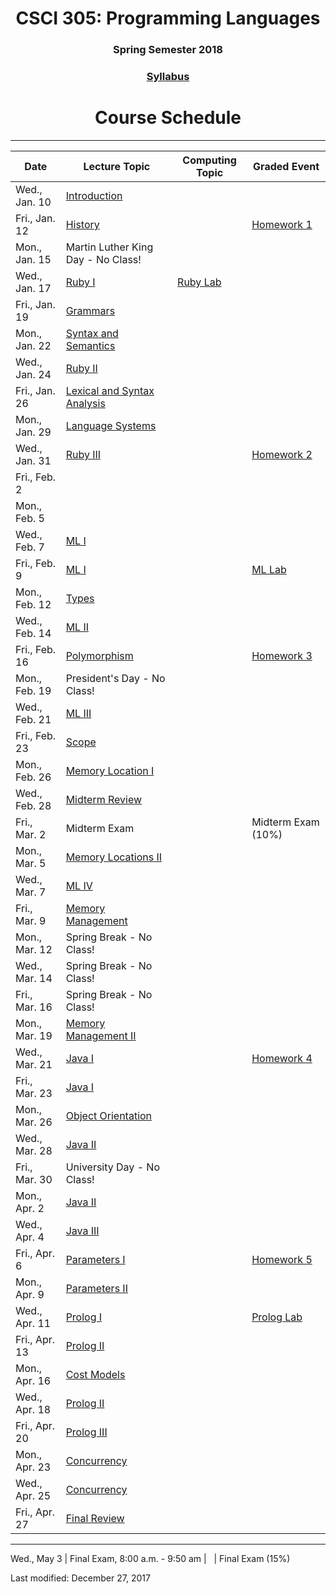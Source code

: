 <div align="center">
<h1>CSCI 305: Programming Languages</h1>
<h3>Spring Semester 2018</h3>

<h3><a href="syllabus.html">Syllabus</a></h3>

<h1>Course Schedule</h1>
</div>

---

Date | Lecture Topic | Computing Topic | Graded Event
---- | ------------- | --------------- | ------------
Wed., Jan. 10 | [Introduction](lectures/intro.html) | &nbsp; | &nbsp;
Fri., Jan. 12 | [History](lectures/history.html) | &nbsp; | [Homework 1](homeworks/hw1.html)
Mon., Jan. 15 | Martin Luther King Day - No Class! | &nbsp; | &nbsp;
Wed., Jan. 17 | [Ruby I](lectures/ruby1.html) | [Ruby Lab](https://github.com/CSCI305/csci305-ruby-lab/) | &nbsp; 
Fri., Jan. 19 | [Grammars](lectures/grammars.html) | &nbsp; | &nbsp;
Mon., Jan. 22 | [Syntax and Semantics](lectures/syntax.html) | &nbsp; | &nbsp;
Wed., Jan. 24 | [Ruby II](lectures/ruby2.html) | &nbsp; | &nbsp;
Fri., Jan. 26 | [Lexical and Syntax Analysis](lectures/lexical.html) | &nbsp; | &nbsp;
Mon., Jan. 29 | [Language Systems](lectures/langsys.html) | &nbsp; | &nbsp;
Wed., Jan. 31 | [Ruby III](lectures/ruby3.html) | &nbsp; | [Homework 2](homeworks/hw2.html)
Fri., Feb. 2 | &nbsp; | &nbsp; | &nbsp;
Mon., Feb. 5 | &nbsp; | &nbsp; | &nbsp;
Wed., Feb. 7 | [ML I](lectures/ml1.html) | &nbsp; | &nbsp;
Fri., Feb. 9 | [ML I](lectures/ml1.html) | &nbsp; | [ML Lab](https://github.com/CSCI305/csci305-ml-lab/)
Mon., Feb. 12 | [Types](lectures/types.html) | &nbsp; | &nbsp; 
Wed., Feb. 14 | [ML II](lectures/ml2.html) | &nbsp; | &nbsp; 
Fri., Feb. 16 | [Polymorphism](lectures/polymorphism.html) | &nbsp; | [Homework 3](homeworks/hw3.html)
Mon., Feb. 19 | President's Day - No Class! | &nbsp; | &nbsp; 
Wed., Feb. 21 | [ML III](lectures/ml3.html) | &nbsp; | &nbsp; 
Fri., Feb. 23 | [Scope](lectures/scope.html) | &nbsp; | &nbsp; 
Mon., Feb. 26 | [Memory Location I](lectures/memoryloc.html) | &nbsp; | &nbsp; 
Wed., Feb. 28 | [Midterm Review](lectures/midtermrev.html) | &nbsp; | &nbsp; 
Fri., Mar. 2 | Midterm Exam | &nbsp; | Midterm Exam (10%)
Mon., Mar. 5 | [Memory Locations II](lectures/memoryloc2.html) | &nbsp; | &nbsp; 
Wed., Mar. 7 | [ML IV](lectures/ml4.html) | &nbsp; | &nbsp; 
Fri., Mar. 9 | [Memory Management](lectures/memmgmt.html) | &nbsp; | &nbsp; 
Mon., Mar. 12 | Spring Break - No Class! | &nbsp; | &nbsp; 
Wed., Mar. 14 | Spring Break - No Class! | &nbsp; | &nbsp; 
Fri., Mar. 16 | Spring Break - No Class! | &nbsp; |
Mon., Mar. 19 | [Memory Management II](lectures/memmgmt2.html) | &nbsp; | &nbsp; 
Wed., Mar. 21 | [Java I](lectures/java1.html) | &nbsp; | [Homework 4](homeworks/hw4.html)
Fri., Mar. 23 | [Java I](lectures/java1.html) | &nbsp; | &nbsp; 
Mon., Mar. 26 | [Object Orientation](lectures/object.html) | &nbsp; | &nbsp; 
Wed., Mar. 28 | [Java II](lectures/java2.html) | &nbsp; | &nbsp; 
Fri., Mar. 30 | University Day - No Class! | &nbsp; 
Mon., Apr. 2 | [Java II](lectures/java2.html) | &nbsp; | &nbsp; 
Wed., Apr. 4 | [Java III](lectures/java3.html) | &nbsp; | &nbsp; 
Fri., Apr. 6 | [Parameters I](lectures/params1.html) | &nbsp; | [Homework 5](homeworks/hw5.html)
Mon., Apr. 9 | [Parameters II](lectures/params2.html) | &nbsp; | &nbsp; 
Wed., Apr. 11 | [Prolog I](lectures/prolog1.html) | &nbsp; | [Prolog Lab](https://github.com/CSCI305/csci305-prolog-lab/)
Fri., Apr. 13 | [Prolog II](lectures/prolog2.html) | &nbsp; |
Mon., Apr. 16 | [Cost Models](lectures/cost.html) | &nbsp; | &nbsp; 
Wed., Apr. 18 | [Prolog II](lectures/prolog2.html) | &nbsp; | &nbsp; 
Fri., Apr. 20 | [Prolog III](lectures/prolog3.html) | &nbsp; | &nbsp; 
Mon., Apr. 23 | [Concurrency](lectures/concurrency.html) | &nbsp; | &nbsp; 
Wed., Apr. 25 | [Concurrency](lectures/concurrency.html) | &nbsp; | &nbsp; 
Fri., Apr. 27 | [Final Review](lectures/finalrev.html) | &nbsp; | &nbsp; 

---

Wed., May 3 | Final Exam, 8:00 a.m. - 9:50 am | &nbsp; | Final Exam (15%)

Last modified: December 27, 2017
